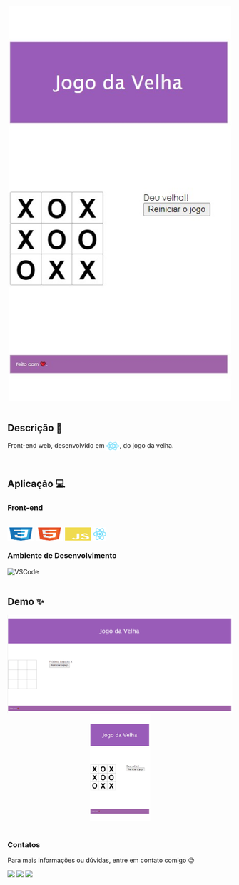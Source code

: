 <div align = "center">
  <img ali = "Jogo-da-velha" title = "Jogo da Velha" width="500" src = "src/Jogo_da_velha.png"/>
</div>

</br>

## Descrição 📄

<p align = "justify"> Front-end web, desenvolvido em <img align="center" alt="React" height="20" width="30" src="https://raw.githubusercontent.com/devicons/devicon/master/icons/react/react-original.svg">, do jogo da velha.</p>

</br>

## Aplicação 💻

### Front-end

<div style="display: inline_block"><br>
  <img align="center" alt="CSS" height="30" width="60" src="https://raw.githubusercontent.com/devicons/devicon/master/icons/css3/css3-original.svg">
  <img align="center" alt="HTML" height="30" width="60" src="https://raw.githubusercontent.com/devicons/devicon/master/icons/html5/html5-original.svg">
  <img align="center" alt="Js" height="30" width="60" src="https://raw.githubusercontent.com/devicons/devicon/master/icons/javascript/javascript-plain.svg">
  <img align="center" alt="React" height="30" width="30" src="https://raw.githubusercontent.com/devicons/devicon/master/icons/react/react-original.svg">
</div>

### Ambiente de Desenvolvimento

<div style="display: inline_block">
  <img align="center" alt="VSCode" height="40" width="40" src="https://img.icons8.com/color/48/000000/visual-studio-code-2019.png">
</div>

</br>

## Demo ✨

<div align = "center" style="display: inline_block">
  <img ali = "Jogo-da-velha" title = "Jogo da Velha" width="525" src = "src/Jogo_da_velha.gif"/>
  <img ali = "Jogo-da-velha" title = "Jogo da Velha Front-end" width=" 135" src = "src/Jogo_da_velha_front.png"/>
</div>

</br>

### Contatos

Para mais informações ou dúvidas, entre em contato comigo 😉

<div> 
  <a href="https://github.com/arianacabral" target="_blank"><img src="https://img.shields.io/badge/GitHub-100000?style=for-the-badge&logo=github&logoColor=skyblue" target="_blank"></a>
  <a href = "mailto:arianacabral57@ufu.br"><img src="https://img.shields.io/badge/-UFU-%23337?style=for-the-badge&logo=gmail&logoColor=white" target="_blank"></a>
  <a href="https://discord.gg/RTXE2NMVSA" target="_blank"><img src="https://img.shields.io/badge/Discord-7289DA?style=for-the-badge&logo=discord&logoColor=white" target="_blank"></a> 
</div>

